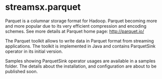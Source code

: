 streamsx.parquet
================

Parquet is a columnar storage format for Hadoop. 
Parquet becoming more and more popular due to its very 
efficient compression and encoding schemes.
See more details at Parquet home page: http://parquet.io/

The Parquet toolkit allows to write data in Parquet format 
from streaming applications. The toolkit is  implemented in Java and 
contains ParquetSink operator in its initial version.

Samples showing ParquetSink operator usages are available in 
a samples folder.  The details about the installation, 
and configuration are about to be published soon. 